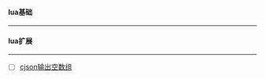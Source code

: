 #### lua基础
-------------------------------------------------------------------------------

#### lua扩展
-------------------------------------------------------------------------------

- [ ] [cjson输出空数组]()
